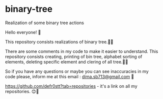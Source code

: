 # binary-tree
Realization of some binary tree actions

Hello everyone! 👋

This repository consists realizations of binary tree.🌳🌱

There are some comments in my code to make it easier to understand. This repository consists creating, printing of bin tree, alphabet sorting of elements, deleting specific element and clering of all tree.🌴🌻

So if you have any questions or maybe you can see inaccuracies in my code please, inform me at this email : dima.sb713@gmail.com 📧

https://github.com/defr0stt?tab=repositories - it's a link on all my repositories. 😊👀

